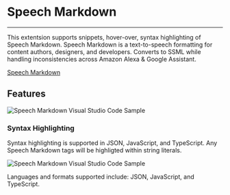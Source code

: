 # Speech Markdown

---

This extentsion supports snippets, hover-over, syntax highlighting of Speech Markdown. Speech Markdown is a text-to-speech formatting for content authors, designers, and developers. Converts to SSML while handling inconsistencies across Amazon Alexa & Google Assistant.

[Speech Markdown](https://speechmarkdown.org)

## Features

![Speech Markdown Visual Studio Code Sample](https://github.com/speechmarkdown/speechmarkdown-vscode/raw/master/smd-demo-1.gif)

### Syntax Highlighting

Syntax highlighting is supported in JSON, JavaScript, and TypeScript. Any Speech Markdown tags will be highligted within string literals.

![Speech Markdown Visual Studio Code Sample](https://github.com/speechmarkdown/speechmarkdown-vscode/raw/master/syntaxhighlights.png)

Languages and formats supported include: JSON, JavaScript, and TypeScript.
